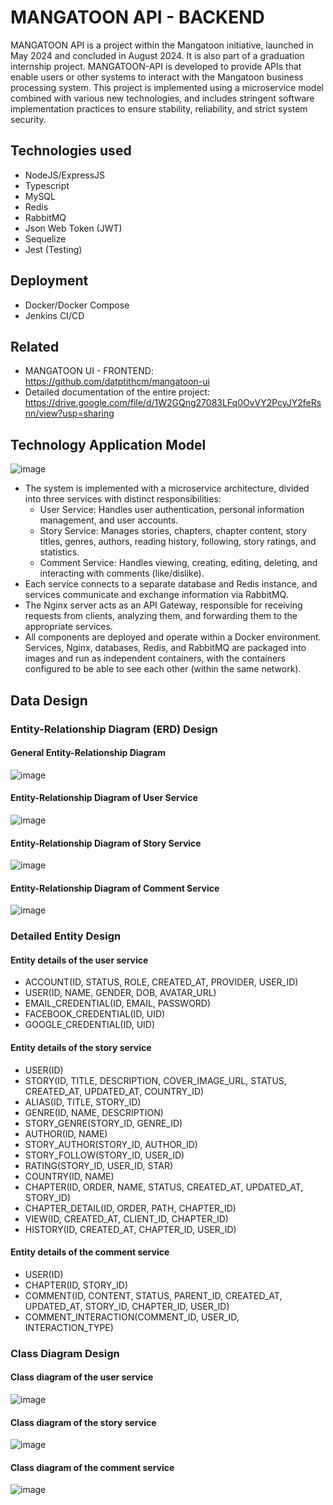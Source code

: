 # MANGATOON API - BACKEND
MANGATOON API is a project within the Mangatoon initiative, launched in May 2024 and concluded in August 2024. It is also part of a graduation internship project. MANGATOON-API is developed to provide APIs that enable users or other systems to interact with the Mangatoon business processing system. This project is implemented using a microservice model combined with various new technologies, and includes stringent software implementation practices to ensure stability, reliability, and strict system security.
## Technologies used
- NodeJS/ExpressJS
- Typescript
- MySQL
- Redis
- RabbitMQ
- Json Web Token (JWT)
- Sequelize
- Jest (Testing)
## Deployment
- Docker/Docker Compose
- Jenkins CI/CD
## Related
- MANGATOON UI - FRONTEND: https://github.com/datptithcm/mangatoon-ui
- Detailed documentation of the entire project: https://drive.google.com/file/d/1W2GQng27083LFq0OvVY2PcyJY2feRsnn/view?usp=sharing
## Technology Application Model
![image](https://github.com/user-attachments/assets/96d40578-6e9d-4263-878f-ff83ee2b8f17)
- The system is implemented with a microservice architecture, divided into three services with distinct responsibilities:
  - User Service: Handles user authentication, personal information management, and user accounts.
  - Story Service: Manages stories, chapters, chapter content, story titles, genres, authors, reading history, following, story ratings, and statistics.
  - Comment Service: Handles viewing, creating, editing, deleting, and interacting with comments (like/dislike).
- Each service connects to a separate database and Redis instance, and services communicate and exchange information via RabbitMQ.
- The Nginx server acts as an API Gateway, responsible for receiving requests from clients, analyzing them, and forwarding them to the appropriate services.
- All components are deployed and operate within a Docker environment. Services, Nginx, databases, Redis, and RabbitMQ are packaged into images and run as independent containers, with the containers configured to be able to see each other (within the same network).
## Data Design
### Entity-Relationship Diagram (ERD) Design
#### General Entity-Relationship Diagram
![image](https://github.com/user-attachments/assets/5e9fdc47-dfbf-4d90-8462-8c659d8d494c)
#### Entity-Relationship Diagram of User Service
![image](https://github.com/user-attachments/assets/c12cdb70-e3a3-41a4-8f90-be122f6a2293)
#### Entity-Relationship Diagram of Story Service
![image](https://github.com/user-attachments/assets/df6a43af-4e60-439d-8b9f-ddb82040e989)
#### Entity-Relationship Diagram of Comment Service
![image](https://github.com/user-attachments/assets/27f7fffa-7f35-4468-9617-e5c06b4d8ded)
### Detailed Entity Design
#### Entity details of the user service
- ACCOUNT(ID, STATUS, ROLE, CREATED_AT, PROVIDER, USER_ID)
- USER(ID, NAME, GENDER, DOB, AVATAR_URL)
- EMAIL_CREDENTIAL(ID, EMAIL, PASSWORD)
- FACEBOOK_CREDENTIAL(ID, UID)
- GOOGLE_CREDENTIAL(ID, UID)
#### Entity details of the story service
- USER(ID)
- STORY(ID, TITLE, DESCRIPTION, COVER_IMAGE_URL, STATUS, CREATED_AT, UPDATED_AT, COUNTRY_ID)
- ALIAS(ID, TITLE, STORY_ID)
- GENRE(ID, NAME, DESCRIPTION)
- STORY_GENRE(STORY_ID, GENRE_ID)
- AUTHOR(ID, NAME)
- STORY_AUTHOR(STORY_ID, AUTHOR_ID)
- STORY_FOLLOW(STORY_ID, USER_ID)
- RATING(STORY_ID, USER_ID, STAR)
- COUNTRY(ID, NAME)
- CHAPTER(ID, ORDER, NAME, STATUS, CREATED_AT, UPDATED_AT, STORY_ID)
- CHAPTER_DETAIL(ID, ORDER, PATH, CHAPTER_ID)
- VIEW(ID, CREATED_AT, CLIENT_ID, CHAPTER_ID)
- HISTORY(ID, CREATED_AT, CHAPTER_ID, USER_ID)
#### Entity details of the comment service
- USER(ID)
- CHAPTER(ID, STORY_ID)
- COMMENT(ID, CONTENT, STATUS, PARENT_ID, CREATED_AT, UPDATED_AT, STORY_ID, CHAPTER_ID, USER_ID)
- COMMENT_INTERACTION(COMMENT_ID, USER_ID, INTERACTION_TYPE)
### Class Diagram Design
#### Class diagram of the user service
![image](https://github.com/user-attachments/assets/408140d7-456f-47fa-81cc-5c1807a52b14)
#### Class diagram of the story service
![image](https://github.com/user-attachments/assets/940ce06f-5fac-4c28-9a3b-9a4ef222a144)
#### Class diagram of the comment service
![image](https://github.com/user-attachments/assets/868c4bb8-aca4-419b-ab0f-c59dfcc6380f)
